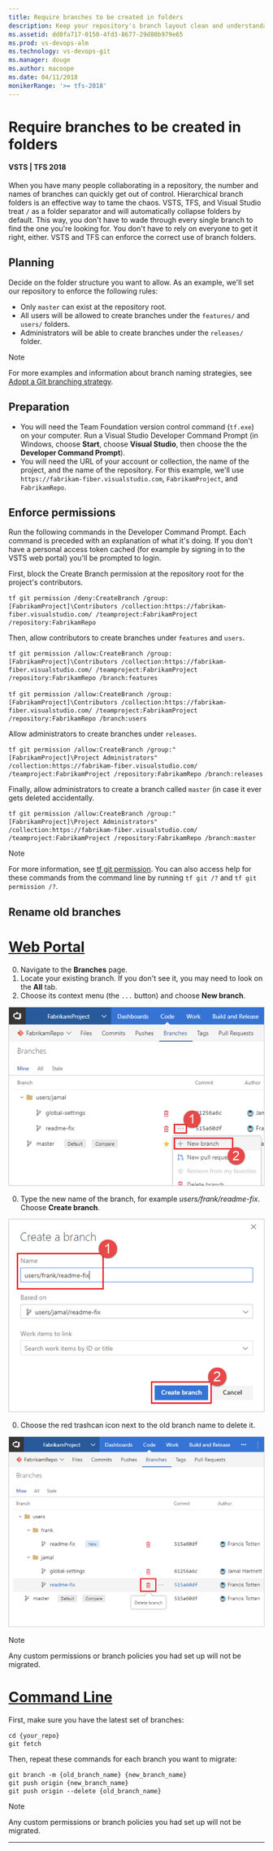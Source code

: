 ```yaml
---
title: Require branches to be created in folders
description: Keep your repository's branch layout clean and understandable by requiring the use of branch folders
ms.assetid: dd0fa717-0150-4fd3-8677-29d80b979e65
ms.prod: vs-devops-alm
ms.technology: vs-devops-git
ms.manager: douge
ms.author: macoope
ms.date: 04/11/2018
monikerRange: '>= tfs-2018'
---
```



# Require branches to be created in folders

#### VSTS | TFS 2018

When you have many people collaborating in a repository, the number and names of branches can quickly get out of control.
Hierarchical branch folders is an effective way to tame the chaos.
VSTS, TFS, and Visual Studio treat `/` as a folder separator and will automatically collapse folders by default.
This way, you don't have to wade through every single branch to find the one you're looking for.
You don't have to rely on everyone to get it right, either.
VSTS and TFS can enforce the correct use of branch folders.

## Planning

Decide on the folder structure you want to allow.
As an example, we'll set our repository to enforce the following rules:

* Only `master` can exist at the repository root.
* All users will be allowed to create branches under the `features/` and `users/` folders.
* Administrators will be able to create branches under the `releases/` folder.

>[!NOTE]
>For more examples and information about branch naming strategies, see [Adopt a Git branching strategy](../concepts/git-branching-guidance.md).

## Preparation

* You will need the Team Foundation version control command (`tf.exe`) on your computer.
Run a Visual Studio Developer Command Prompt (in Windows, choose **Start**, choose **Visual Studio**, then choose the the **Developer Command Prompt**).
* You will need the URL of your account or collection, the name of the project, and the name of the repository. For this example, we'll use `https://fabrikam-fiber.visualstudio.com`, `FabrikamProject`, and `FabrikamRepo`.

## Enforce permissions

Run the following commands in the Developer Command Prompt.
Each command is preceded with an explanation of what it's doing. If you don't have a personal access token cached (for example by signing in to the VSTS web portal) you'll be prompted to login.

First, block the Create Branch permission at the repository root for the project's contributors.

    tf git permission /deny:CreateBranch /group:[FabrikamProject]\Contributors /collection:https://fabrikam-fiber.visualstudio.com/ /teamproject:FabrikamProject /repository:FabrikamRepo

Then, allow contributors to create branches under `features` and `users`.

    tf git permission /allow:CreateBranch /group:[FabrikamProject]\Contributors /collection:https://fabrikam-fiber.visualstudio.com/ /teamproject:FabrikamProject /repository:FabrikamRepo /branch:features

    tf git permission /allow:CreateBranch /group:[FabrikamProject]\Contributors /collection:https://fabrikam-fiber.visualstudio.com/ /teamproject:FabrikamProject /repository:FabrikamRepo /branch:users

Allow administrators to create branches under `releases`.

    tf git permission /allow:CreateBranch /group:"[FabrikamProject]\Project Administrators" /collection:https://fabrikam-fiber.visualstudio.com/ /teamproject:FabrikamProject /repository:FabrikamRepo /branch:releases

Finally, allow administrators to create a branch called `master` (in case it ever gets deleted accidentally.

    tf git permission /allow:CreateBranch /group:"[FabrikamProject]\Project Administrators" /collection:https://fabrikam-fiber.visualstudio.com/ /teamproject:FabrikamProject /repository:FabrikamRepo /branch:master

>[!NOTE]
>For more information, see [tf git permission](../../tfvc/git-permission-command.md). You can also access help for these commands from the command line by running `tf git /?` and `tf git permission /?`.

## Rename old branches

# [Web Portal](#tab/vsts-tfs-web-portal)

0. Navigate to the **Branches** page.
0. Locate your existing branch. If you don't see it, you may need to look on the **All** tab.
0. Choose its context menu (the `...` button) and choose **New branch**.

  ![Create branch menu](_img/require-branch-folders/create-new-branch-menu.png)

0. Type the new name of the branch, for example *users/frank/readme-fix*. Choose **Create branch**.

  ![Create new branch](_img/require-branch-folders/create-new-branch.png)

0. Choose the red trashcan icon next to the old branch name to delete it.

  ![Delete old branch](_img/require-branch-folders/delete-old-branch.png)


>[!NOTE] 
>Any custom permissions or branch policies you had set up will not be migrated.

# [Command Line](#tab/command-line)

First, make sure you have the latest set of branches:

    cd {your_repo}
    git fetch

Then, repeat these commands for each branch you want to migrate:

    git branch -m {old_branch_name} {new_branch_name}
    git push origin {new_branch_name}
    git push origin --delete {old_branch_name}

>[!NOTE]
>Any custom permissions or branch policies you had set up will not be migrated.

---
